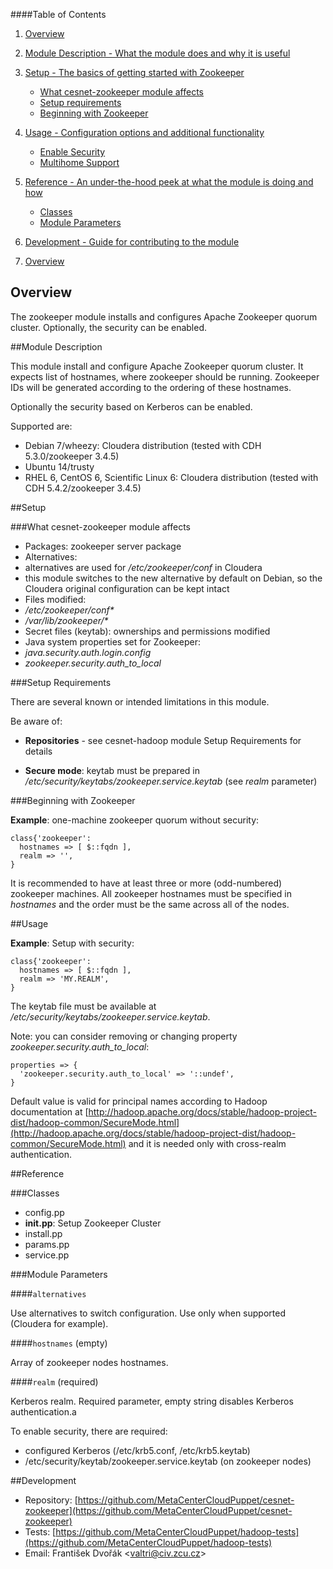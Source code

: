 ####Table of Contents

1. [Overview](#overview)
2. [Module Description - What the module does and why it is useful](#module-description)
3. [Setup - The basics of getting started with Zookeeper](#setup)
    * [What cesnet-zookeeper module affects](#what-zookeeepr-affects)
    * [Setup requirements](#setup-requirements)
    * [Beginning with Zookeeper](#beginning-with-zookeeeper)
4. [Usage - Configuration options and additional functionality](#usage)
    * [Enable Security](#security)
    * [Multihome Support](#multihome)
5. [Reference - An under-the-hood peek at what the module is doing and how](#reference)
    * [Classes](#classes)
    * [Module Parameters](#parameters)
6. [Development - Guide for contributing to the module](#development)


1. [Overview](#overview)

<a name="overview"></a>
## Overview

The zookeeper module installs and configures Apache Zookeeper quorum cluster. Optionally, the security can be enabled.

<a name="module-description"></a>
##Module Description

This module install and configure Apache Zookeeper quorum cluster. It expects list of hostnames, where zookeeper should be running. Zookeeper IDs will be generated according to the ordering of these hostnames.

Optionally the security based on Kerberos can be enabled.

Supported are:

* Debian 7/wheezy: Cloudera distribution (tested with CDH 5.3.0/zookeeper 3.4.5)
* Ubuntu 14/trusty
* RHEL 6, CentOS 6, Scientific Linux 6: Cloudera distribution (tested with CDH 5.4.2/zookeeper 3.4.5)

<a name="setup"></a>
##Setup

<a name="what-zookeeper-affects"></a>
###What cesnet-zookeeper module affects

* Packages: zookeeper server package
* Alternatives:
 * alternatives are used for */etc/zookeeper/conf* in Cloudera
 * this module switches to the new alternative by default on Debian, so the Cloudera original configuration can be kept intact
* Files modified:
 * */etc/zookeeper/conf\**
 * */var/lib/zookeeper/\**
* Secret files (keytab): ownerships and permissions modified
* Java system properties set for Zookeeper:
 * *java.security.auth.login.config*
 * *zookeeper.security.auth\_to\_local*

<a name="setup-requirements"></a>
###Setup Requirements

There are several known or intended limitations in this module.

Be aware of:

* **Repositories** - see cesnet-hadoop module Setup Requirements for details

* **Secure mode**: keytab must be prepared in */etc/security/keytabs/zookeeper.service.keytab* (see *realm* parameter)

<a name="beginning-with-zookeeper"></a>
###Beginning with Zookeeper

**Example**: one-machine zookeeper quorum without security:

    class{'zookeeper':
      hostnames => [ $::fqdn ],
      realm => '',
    }

It is recommended to have at least three or more (odd-numbered) zookeeper machines. All zookeeper hostnames must be specified in *hostnames* and the order must be the same across all of the nodes.

<a name="usage"></a>
##Usage

**Example**: Setup with security:

    class{'zookeeper':
      hostnames => [ $::fqdn ],
      realm => 'MY.REALM',
    }

The keytab file must be available at */etc/security/keytabs/zookeeper.service.keytab*.

Note: you can consider removing or changing property *zookeeper.security.auth\_to\_local*:

    properties => {
      'zookeeper.security.auth_to_local' => '::undef',
    }

Default value is valid for principal names according to Hadoop documentation at [http://hadoop.apache.org/docs/stable/hadoop-project-dist/hadoop-common/SecureMode.html](http://hadoop.apache.org/docs/stable/hadoop-project-dist/hadoop-common/SecureMode.html) and it is needed only with cross-realm authentication.

<a name="reference"></a>
##Reference

<a name="classes"></a>
###Classes

* config.pp
* **init.pp**: Setup Zookeeper Cluster
* install.pp
* params.pp
* service.pp

<a name="parameters"></a>
###Module Parameters

####`alternatives`

Use alternatives to switch configuration. Use only when supported (Cloudera for example).

####`hostnames` (empty)

Array of zookeeper nodes hostnames.

####`realm` (required)

  Kerberos realm. Required parameter, empty string disables Kerberos authentication.a

  To enable security, there are required:

  * configured Kerberos (/etc/krb5.conf, /etc/krb5.keytab)
  * /etc/security/keytab/zookeeper.service.keytab (on zookeeper nodes)

<a name="development"></a>
##Development

* Repository: [https://github.com/MetaCenterCloudPuppet/cesnet-zookeeper](https://github.com/MetaCenterCloudPuppet/cesnet-zookeeper)
* Tests: [https://github.com/MetaCenterCloudPuppet/hadoop-tests](https://github.com/MetaCenterCloudPuppet/hadoop-tests)
* Email: František Dvořák &lt;valtri@civ.zcu.cz&gt;
